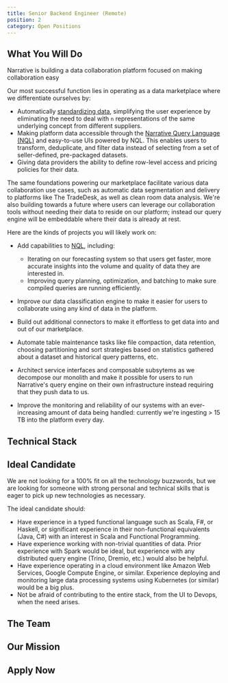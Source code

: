 ```yaml
---
title: Senior Backend Engineer (Remote)
position: 2
category: Open Positions
---
```


## What You Will Do

Narrative is building a data collaboration platform focused on making collaboration easy

Our most successful function lies in operating as a data marketplace where we differentiate ourselves by:

- Automatically [standardizing data](https://kb.narrative.io/how-rosetta-stone-works), simplifying the user experience
  by eliminating the need to deal with `n` representations of the same underlying concept from different suppliers.
- Making platform data accessible through
  the [Narrative Query Language (NQL)](https://kb.narrative.io/narrative-sql-nql-overview) and easy-to-use UIs powered
  by NQL. This enables users to transform, deduplicate, and filter data instead of selecting from a set of
  seller-defined, pre-packaged datasets.
- Giving data providers the ability to define row-level access and pricing policies for their data.

The same foundations powering our marketplace facilitate various data collaboration use cases, such as automatic data
segmentation and delivery to platforms like The TradeDesk, as well as clean room data analysis. We're also building
towards a future where users can leverage our collaboration tools without needing their data to reside on our
platform; instead our query engine will be embeddable where their data is already at rest.

Here are the kinds of projects you will likely work on:

- Add capabilities to [NQL](https://kb.narrative.io/narrative-sql-nql-overview), including:
    - Iterating on our forecasting system so that users get faster, more accurate insights into the volume and
      quality of data they are interested in.
    - Improving query planning, optimization, and batching to make sure compiled queries are running efficiently.

- Improve our data classification engine to make it easier for users to collaborate using any kind of data in the
  platform.

- Build out additional connectors to make it effortless to get data into and out of our marketplace.

- Automate table maintenance tasks like file compaction, data retention, choosing partitioning and sort strategies based
  on statistics gathered about a dataset and historical query patterns, etc.

- Architect service interfaces and composable subsytems as we decompose our monolith and make it possible for users to
  run Narrative's query engine on their own infrastructure instead requiring that they push data to us.

- Improve the monitoring and reliability of our systems with an ever-increasing amount of data being handled: currently
  we're ingesting > 15 TB into the platform every day.

## Technical Stack

<common-section section-name="technical-stack"></common-section>

## Ideal Candidate

We are not looking for a 100% fit on all the technology buzzwords, but we are looking for someone with strong personal
and technical skills that is eager to pick up new technologies as necessary.

The ideal candidate should:

- Have experience in a typed functional language such as Scala, F#, or Haskell, or significant experience in their
  non-functional equivalents (Java, C#) with an interest in Scala and Functional Programming.
- Have experience working with non-trivial quantities of data. Prior experience with Spark would be ideal, but
  experience with any distributed query engine (Trino, Dremio, etc.) would also be helpful.
- Have experience operating in a cloud environment like Amazon Web Services, Google Compute Engine, or similar.
  Experience deploying and monitoring large data processing systems using Kubernetes (or similar) would be a big plus.
- Not be afraid of contributing to the entire stack, from the UI to Devops, when the need arises.
<common-section section-name="common-requirements"></common-section>

## The Team

<common-section section-name="team"></common-section>

## Our Mission

<common-section section-name="mission"></common-section>

## Apply Now

<common-section section-name="apply-now"></common-section>
